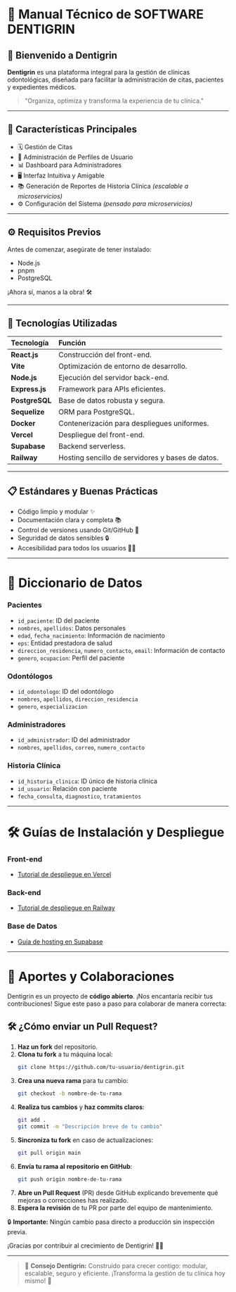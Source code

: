 
# 🦷 Manual Técnico de **SOFTWARE DENTIGRIN**

## 🎯 Bienvenido a Dentigrin

**Dentigrin** es una plataforma integral para la gestión de clínicas odontológicas, diseñada para facilitar la administración de citas, pacientes y expedientes médicos.

> "Organiza, optimiza y transforma la experiencia de tu clínica."

---

## 🚀 Características Principales

- 🗓️ Gestión de Citas
- 👤 Administración de Perfiles de Usuario
- 📊 Dashboard para Administradores
- 🖥️ Interfaz Intuitiva y Amigable
- 📚 Generación de Reportes de Historia Clínica *(escalable a microservicios)*
- ⚙️ Configuración del Sistema *(pensado para microservicios)*

---

## ⚙️ Requisitos Previos

Antes de comenzar, asegúrate de tener instalado:

- Node.js
- pnpm
- PostgreSQL

¡Ahora sí, manos a la obra! 🛠️

---

## 🧩 Tecnologías Utilizadas

| Tecnología | Función |
|:-----------|:--------|
| **React.js** | Construcción del front-end. |
| **Vite** | Optimización de entorno de desarrollo. |
| **Node.js** | Ejecución del servidor back-end. |
| **Express.js** | Framework para APIs eficientes. |
| **PostgreSQL** | Base de datos robusta y segura. |
| **Sequelize** | ORM para PostgreSQL. |
| **Docker** | Contenerización para despliegues uniformes. |
| **Vercel** | Despliegue del front-end. |
| **Supabase** | Backend serverless. |
| **Railway** | Hosting sencillo de servidores y bases de datos. |

---

## 📋 Estándares y Buenas Prácticas

- Código limpio y modular ✨
- Documentación clara y completa 📚
- Control de versiones usando Git/GitHub 🔗
- Seguridad de datos sensibles 🔒
- Accesibilidad para todos los usuarios 🧑‍💻

---

# 📖 Diccionario de Datos

### Pacientes
- `id_paciente`: ID del paciente
- `nombres`, `apellidos`: Datos personales
- `edad`, `fecha_nacimiento`: Información de nacimiento
- `eps`: Entidad prestadora de salud
- `direccion_residencia`, `numero_contacto`, `email`: Información de contacto
- `genero`, `ocupacion`: Perfil del paciente

### Odontólogos
- `id_odontologo`: ID del odontólogo
- `nombres`, `apellidos`, `direccion_residencia`
- `genero`, `especializacion`

### Administradores
- `id_administrador`: ID del administrador
- `nombres`, `apellidos`, `correo`, `numero_contacto`

### Historia Clínica
- `id_historia_clinica`: ID único de historia clínica
- `id_usuario`: Relación con paciente
- `fecha_consulta`, `diagnostico`, `tratamientos`

---

# 🛠️ Guías de Instalación y Despliegue

### Front-end
- [Tutorial de despliegue en Vercel](https://youtu.be/fZa0_OML1Zc)

### Back-end
- [Tutorial de despliegue en Railway](https://youtu.be/_qMEFWmKr_I)

### Base de Datos
- [Guía de hosting en Supabase](https://youtu.be/kiQ0TeclesA)

---

# 🤝 Aportes y Colaboraciones

Dentigrin es un proyecto de **código abierto**. ¡Nos encantaría recibir tus contribuciones! Sigue este paso a paso para colaborar de manera correcta:

## 🛠️ ¿Cómo enviar un Pull Request?

1. **Haz un fork** del repositorio.
2. **Clona tu fork** a tu máquina local:
   ```bash
   git clone https://github.com/tu-usuario/dentigrin.git
   ```
3. **Crea una nueva rama** para tu cambio:
   ```bash
   git checkout -b nombre-de-tu-rama
   ```
4. **Realiza tus cambios** y **haz commits claros**:
   ```bash
   git add .
   git commit -m "Descripción breve de tu cambio"
   ```
5. **Sincroniza tu fork** en caso de actualizaciones:
   ```bash
   git pull origin main
   ```
6. **Envía tu rama al repositorio en GitHub**:
   ```bash
   git push origin nombre-de-tu-rama
   ```
7. **Abre un Pull Request** (PR) desde GitHub explicando brevemente qué mejoras o correcciones has realizado.
8. **Espera la revisión** de tu PR por parte del equipo de mantenimiento.

🔒 **Importante:** Ningún cambio pasa directo a producción sin inspección previa.

¡Gracias por contribuir al crecimiento de Dentigrin! 💙🦷

---

> 🚀 **Consejo Dentigrin:** Construido para crecer contigo: modular, escalable, seguro y eficiente. ¡Transforma la gestión de tu clínica hoy mismo! 🦷
